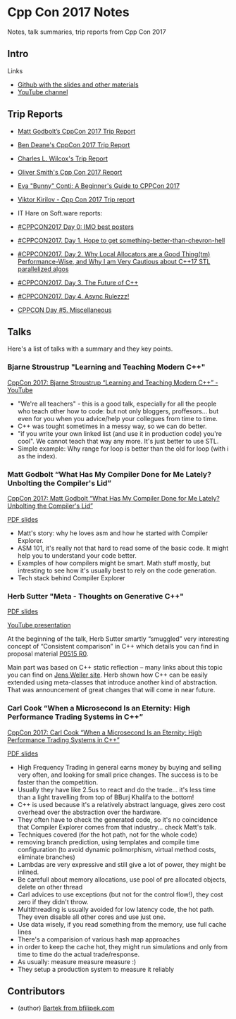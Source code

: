 # Cpp Con 2017 Notes

Notes, talk summaries, trip reports from Cpp Con 2017

## Intro

Links

* [Github with the slides and other materials](https://github.com/CppCon/CppCon2017)
* [YouTube channel](https://www.youtube.com/user/CppCon/videos)

## Trip Reports

* [Matt Godbolt’s CppCon 2017 Trip Report](https://xania.org/201710/cppcon-2017-trip-report)
* [Ben Deane's CppCon 2017 Trip Report](http://www.elbeno.com/blog/?p=1542)
* [Charles L. Wilcox's Trip Report](http://web.cynd.net/~willo/cppcon-2017-trip-report/)
* [Oliver Smith's Cpp Con 2017 Report](https://kfsone.wordpress.com/2017/10/01/cppcon-2017/)
* [Eva "Bunny" Conti: A Beginner's Guide to CPPCon 2017](https://bunnyladame.blogspot.no/2017/09/a-beginners-guide-to-cppcon-2017.html)
* [Viktor Kirilov - Cpp Con 2017 Trip report](http://onqtam.com/misc/2017-10-04-cppcon-2017-trip-report/)

* IT Hare on Soft.ware reports: 
 * [#CPPCON2017 Day 0: IMO best posters](http://ithare.com/cppcon2017-day-0-imo-best-posters/)
 * [#CPPCON2017. Day 1. Hope to get something-better-than-chevron-hell](http://ithare.com/cppcon2017-day-1-hope-to-get-something-better-than-chevrone-hell/)
 * [#CPPCON2017. Day 2. Why Local Allocators are a Good Thing(tm) Performance-Wise, and Why I am Very Cautious about C++17 STL parallelized algos](http://ithare.com/cppcon2017-day-2-why-local-allocators-are-a-good-thing-and-why-i-am-very-cautious-about-stl-paralellized-algos/)
 * [#CPPCON2017. Day 3. The Future of C++](http://ithare.com/cppcon2017-day-3-the-future-of-c/)
 * [#CPPCON2017. Day 4. Async Rulezzz!](http://ithare.com/cppcon2017-day-4-async-rulezz/)
 * [CPPCON Day #5. Miscellaneous](http://ithare.com/cppcon-day-5-miscellaneous/)

## Talks

Here's a list of talks with a summary and they key points.

### Bjarne Stroustrup "Learning and Teaching Modern C++"

[CppCon 2017: Bjarne Stroustrup “Learning and Teaching Modern C++” - YouTube](https://www.youtube.com/watch?v=fX2W3nNjJIo)

* "We're all teachers" - this is a good talk, especially for all the people who teach other how to code: but not only bloggers, proffesors... but even for you when you advice/help your collegues from time to time.
* C++ was tought sometimes in a messy way, so we can do better.
* "if you write your own linked list (and use it in production code) you're cool". We cannot teach that way any more. It's just better to use STL.
* Simple example: Why range for loop is better than the old for loop (with i as the index).

### Matt Godbolt “What Has My Compiler Done for Me Lately? Unbolting the Compiler's Lid”

[CppCon 2017: Matt Godbolt “What Has My Compiler Done for Me Lately? Unbolting the Compiler's Lid”](https://www.youtube.com/watch?v=bSkpMdDe4g4)

[PDF slides](https://github.com/CppCon/CppCon2017/blob/master/Keynotes/What%20Has%20My%20Compiler%20Done%20for%20Me%20Lately%20-%20Unbolting%20the%20Compiler's%20Lid/What%20Has%20My%20Compiler%20Done%20for%20Me%20Lately%20-%20Unbolting%20the%20Compiler's%20Lid%20-%20Matt%20Godbolt%20-%20CppCon%202017.pdf)

* Matt's story: why he loves asm and how he started with Compiler Explorer.
* ASM 101, it's really not that hard to read some of the basic code. It might help you to understand your code better.
* Examples of how compilers might be smart. Math stuff mostly, but intresting to see how it's usually best to rely on the code generation.
* Tech stack behind Compiler Explorer

### Herb Sutter "Meta - Thoughts on Generative C++"

[PDF slides](https://github.com/CppCon/CppCon2017/blob/master/Keynotes/Meta%20-%20Thoughts%20on%20Generative%20C%2B%2B/Meta%20-%20Thoughts%20on%20Generative%20C%2B%2B%20-%20Herb%20Sutter%20-%20CppCon%202017.pdf)

[YouTube presentation](https://www.youtube.com/watch?v=4AfRAVcThyA&list=PLHTh1InhhwT6bwIpRk0ZbCA0N2p1taxd6&index=3)

At the beginning of the talk, Herb Sutter smartly “smuggled” very interesting concept of “Consistent comparison” in C++ which details you can find in proposal material [P0515 R0](http://open-std.org/JTC1/SC22/WG21/docs/papers/2017/p0515r0.pdf).

Main part was based on C++ static reflection – many links about this topic you can find on
[Jens Weller site](https://meetingcpp.com/blog/items/reflections-on-the-reflection-proposals.html). Herb shown how C++ can be easily extended using meta-classes that introduce another kind of abstraction. That was announcement of great changes that will come in near future.


### Carl Cook “When a Microsecond Is an Eternity: High Performance Trading Systems in C++”

[CppCon 2017: Carl Cook “When a Microsecond Is an Eternity: High Performance Trading Systems in C++”](https://www.youtube.com/watch?v=NH1Tta7purM)

[PDF slides](https://github.com/CppCon/CppCon2017/blob/master/Presentations/When%20a%20Microsecond%20Is%20an%20Eternity/When%20a%20Microsecond%20Is%20an%20Eternity%20-%20Carl%20Cook%20-%20CppCon%202017.pdf)

* High Frequency Trading in general earns money by buying and selling very often, and looking for small price changes. The success is to be faster than the competition.
 * Usually they have like 2.5us to react and do the trade... it's less time than a light travelling from top of BBurj Khalifa to the bottom!
* C++ is used because it's a relatively abstract language, gives zero cost overhead over the abstraction over the hardware.
 * They often have to check the generated code, so it's no coincidence that Compiler Explorer comes from that industry... check Matt's talk.
* Techniques covered (for the hot path, not for the whole code) 
 * removing branch prediction, using templates and compile time configuration (to avoid dynamic polimorphism, virtual method costs, eliminate branches) 
 * Lambdas are very expressive and still give a lot of power, they might be inlined.
 * Be carefull about memory allocations, use pool of pre allocated objects, delete on other thread
 * Carl advices to use exceptions (but not for the control flow!), they cost zero if they didn't throw.
 * Multithreading is usually avoided for low latency code, the hot path. They even disable all other cores and use just one.
 * Use data wisely, if you read something from the memory, use full cache lines
 * There's a comparision of various hash map approaches
 * in order to keep the cache hot, they might run simulations and only from time to time do the actual trade/response.
* As usually: measure measure measure :)
 * They setup a production system to measure it reliably

## Contributors

* (author) [Bartek from bfilipek.com](http://www.bfilipek.com)
